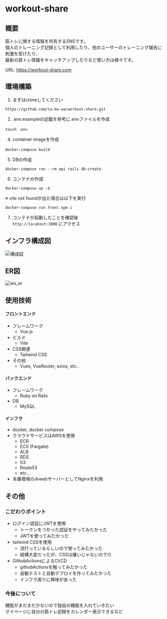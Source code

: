 # workout-share
## 概要
筋トレに関する情報を共有するSNSです。  
個人のトレーニング記録として利用したり、他のユーザーのトレーニング報告に刺激を受けたり、  
最新の筋トレ情報をキャッチアップしたりなど使い方は様々です。

URL: https://workout-share.com

## 環境構築
1. まずはcloneしてください  
``` 
https://github.com/ta-mu-aa/workout-share.git 
```
2. .env.exampleの記載を参考に.envファイルを作成  
``` 
touch .env　
```
4. container imageを作成
``` 
docker-compose build　
```
5. DBの作成
 ``` 
 docker-compose run --rm api rails db:create 
```
6. コンテナの作成
 ``` 
 docker-compose up -d 
```
  ※ vite not foundが出た場合は以下を実行
 ``` 
 docker-compose run front npm i
```

7. コンテナが起動したことを確認後  
`http://locahost:3000` にアクセス

## インフラ構成図
![構成図](https://github.com/ta-mu-aa/workout-share/assets/76101803/c809c0f3-86ed-4da3-b966-7e4d3677f265)

## ER図
![ws_er](https://github.com/ta-mu-aa/workout-share/assets/76101803/2331862b-0ca9-446a-9c0e-3e4e5e514edd)

## 使用技術
#### フロントエンド
- フレームワーク
  - Vue.js 
- ビルド
  - Vite
- CSS関連
  - Tailwind CSS
- その他
  - Vuex, VueRouter, axios, etc..
#### バックエンド
- フレームワーク
  - Ruby on Rails
- DB
  - MySQL
#### インフラ
- docker, docker compose
- クラウドサービスはAWSを使用
  - ECR
  - ECS (Fargate)
  - ALB
  - RDS
  - S3
  - Route53
  - etc...
- 本番環境のみwebサーバーとしてNginxを利用

## その他
### こだわりポイント
- ログイン認証にJWTを使用
  - トークンをつかった認証をやってみたかった  
  - JWTを使ってみたかった
- tailwind CSSを使用
  - 流行っているらしいので使ってみたかった
  - 結構大変だったが、CSSは嫌いじゃないので○
- GithubActionsによるCI/CD
  - githubActionsを触ってみたかった
  - 自動テストと自動デプロイを作ってみたかった
  - インフラ周りに興味があった

### 今後について
機能がまだまだ少ないので独自の機能を入れていきたい  
マイページに自分の筋トレ記録をカレンダー表示できるなど
